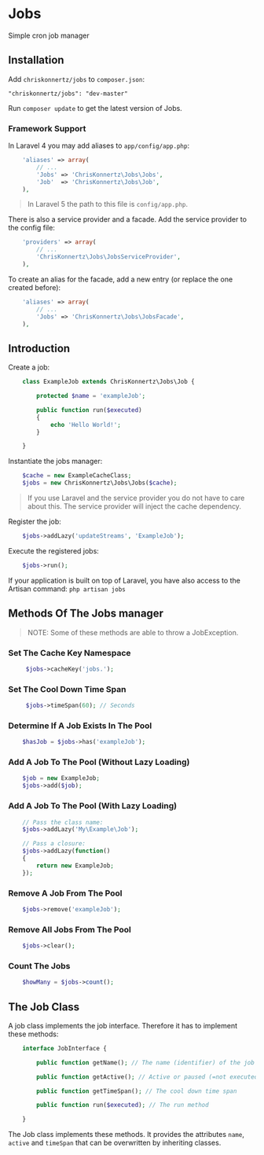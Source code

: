 # Jobs

Simple cron job manager

## Installation

Add `chriskonnertz/jobs` to `composer.json`:

    "chriskonnertz/jobs": "dev-master"

Run `composer update` to get the latest version of Jobs.

### Framework Support

In Laravel 4 you may add aliases to `app/config/app.php`:
```php
    'aliases' => array(
        // ...
        'Jobs' => 'ChrisKonnertz\Jobs\Jobs',
        'Job'  => 'ChrisKonnertz\Jobs\Job',
    ),
```

> In Laravel 5 the path to this file is `config/app.php`.

There is also a service provider and a facade. Add the service provider to the config file:

```php
    'providers' => array(
        // ...
        'ChrisKonnertz\Jobs\JobsServiceProvider',
    ),
```

To create an alias for the facade, add a new entry (or replace the one created before):

```php
    'aliases' => array(
        // ...
        'Jobs' => 'ChrisKonnertz\Jobs\JobsFacade',
    ),
```

## Introduction

Create a job:
```php
    class ExampleJob extends ChrisKonnertz\Jobs\Job {

        protected $name = 'exampleJob';

        public function run($executed)
        {
            echo 'Hello World!';
        }

    }
```

Instantiate the jobs manager:
```php
    $cache = new ExampleCacheClass;
    $jobs = new ChrisKonnertz\Jobs\Jobs($cache);
```

> If you use Laravel and the service provider you do not have to care about this. The service provider will inject the cache dependency.

Register the job:
```php
    $jobs->addLazy('updateStreams', 'ExampleJob');
```

Execute the registered jobs:
```php
    $jobs->run();
```

If your application is built on top of Laravel, you have also access to the Artisan command: `php artisan jobs`

## Methods Of The Jobs manager

> NOTE: Some of these methods are able to throw a JobException.

### Set The Cache Key Namespace
```php
     $jobs->cacheKey('jobs.');
```

### Set The Cool Down Time Span
```php
     $jobs->timeSpan(60); // Seconds
```

### Determine If A Job Exists In The Pool
```php
    $hasJob = $jobs->has('exampleJob');
```

### Add A Job To The Pool (Without Lazy Loading)
```php
    $job = new ExampleJob;
    $jobs->add($job);
```

### Add A Job To The Pool (With Lazy Loading)
```php
    // Pass the class name:
    $jobs->addLazy('My\Example\Job');

    // Pass a closure:
    $jobs->addLazy(function()
    {
        return new ExampleJob;
    });
```

### Remove A Job From The Pool
```php
    $jobs->remove('exampleJob');
```

### Remove All Jobs From The Pool
```php
    $jobs->clear();
```

### Count The Jobs
```php
    $howMany = $jobs->count();
```

## The Job Class

A job class implements the job interface. Therefore it has to implement these methods:

```php
    interface JobInterface {

        public function getName(); // The name (identifier) of the job

        public function getActive(); // Active or paused (=not executed)?

        public function getTimeSpan(); // The cool down time span

        public function run($executed); // The run method

    }
```

The Job class implements these methods. It provides the attributes `name`, `active` and `timeSpan` that can be overwritten by inheriting classes.